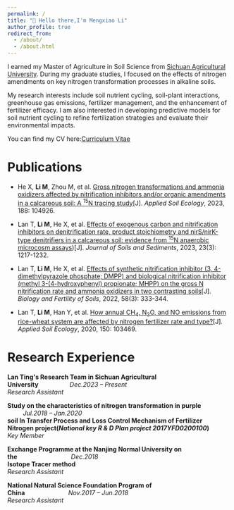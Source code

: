 ```yaml
---
permalink: /
title: "👋 Hello there,I'm Mengxiao Li"
author_profile: true
redirect_from: 
  - /about/
  - /about.html
---
```


I earned my Master of Agriculture in Soil Science from [Sichuan Agricultural University](https://www.sicau.edu.cn). During my graduate studies, I focused on the effects of nitrogen amendments on key nitrogen transformation processes in alkaline soils. 

My research interests include soil nutrient cycling, soil-plant interactions, greenhouse gas emissions, fertilizer management, and the enhancement of fertilizer efficacy. I am also interested in developing predictive models for soil nutrient cycling to refine fertilization strategies and evaluate their environmental impacts. 

You can find my CV here:[Curriculum Vitae ](../assets/CV.pdf)

Publications
======
- He X, **Li M**, Zhou M, et al. [Gross nitrogen transformations and ammonia oxidizers affected by nitrification inhibitors and/or organic amendments in a calcareous soil: A <sup>15</sup>N tracing study](https://www.sciencedirect.com/science/article/abs/pii/S0929139323001245)[J]. *Applied Soil Ecology*, 2023, 188: 104926.

- Lan T, **Li M**, He X, et al. [Effects of exogenous carbon and nitrification inhibitors on denitrification rate, product stoichiometry and nirS/nirK-type denitrifiers in a calcareous soil: evidence from <sup>15</sup>N anaerobic microcosm assays](https://link.springer.com/article/10.1007/s11368-022-03406-6))[J]. *Journal of Soils and Sediments*, 2023, 23(3): 1217-1232.

- Lan T, **Li M**, He X, et al. [Effects of synthetic nitrification inhibitor (3, 4-dimethylpyrazole phosphate; DMPP) and biological nitrification inhibitor (methyl 3-(4-hydroxyphenyl) propionate; MHPP) on the gross N nitrification rate and ammonia oxidizers in two contrasting soils](https://link.springer.com/article/10.1007/s00374-022-01628-x)[J]. *Biology and Fertility of Soils*, 2022, 58(3): 333-344.

- Lan T, **Li M**, Han Y, et al. [How annual CH<sub>4</sub>, N<sub>2</sub>O, and NO emissions from rice-wheat system are affected by nitrogen fertilizer rate and type?](https://www.sciencedirect.com/science/article/abs/pii/S0929139319309515)[J]. *Applied Soil Ecology*, 2020, 150: 103469.

Research Experience
======
**Lan Ting's Research Team in Sichuan Agricultural University**&nbsp;&nbsp;&nbsp;&nbsp;&nbsp;&nbsp;&nbsp;&nbsp;&nbsp;&nbsp;&nbsp;&nbsp;&nbsp;&nbsp;&nbsp;&nbsp;&nbsp;&nbsp;*Dec.2023 – Present*  
*Research Assistant*
  
**Study on the characteristics of nitrogen transformation in purple** &nbsp;&nbsp;&nbsp;&nbsp;&nbsp;&nbsp;&nbsp;&nbsp;&nbsp;*Jul.2018 – Jan.2020*   
**soil In Transfer Process and Loss Control Mechanism of Fertilizer**   
**Nitrogen project(*National key R & D Plan project 2017YFD0200100*)**    
*Key Member*
 

**Exchange Programme at the Nanjing Normal University on the**&nbsp;&nbsp;&nbsp;&nbsp;&nbsp;&nbsp;&nbsp;&nbsp;&nbsp;&nbsp;&nbsp;&nbsp;&nbsp;&nbsp;&nbsp;&nbsp;&nbsp;&nbsp;&nbsp;&nbsp;&nbsp;&nbsp;&nbsp;&nbsp;&nbsp;&nbsp;&nbsp;&nbsp;&nbsp;&nbsp;&nbsp;*Dec.2018*     
**Isotope Tracer method**    
*Research Assistant*
  

**National Natural Science Foundation Program of China**&nbsp;&nbsp;&nbsp;&nbsp;&nbsp;&nbsp;&nbsp;&nbsp;&nbsp;&nbsp;&nbsp;&nbsp;&nbsp;&nbsp;&nbsp;&nbsp;&nbsp;&nbsp;&nbsp;&nbsp;&nbsp;&nbsp;&nbsp;&nbsp;&nbsp;*Nov.2017 – Jun.2018*                          
*Research Assistant*
  
